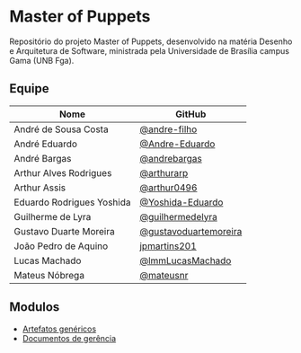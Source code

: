 # Master of Puppets

 Repositório do projeto Master of Puppets, desenvolvido na matéria Desenho e Arquitetura de Software, ministrada pela Universidade de Brasília campus Gama (UNB Fga).

## Equipe

| Nome | GitHub|
|--|--|
| André de Sousa Costa | [@andre-filho](https://github.com/andre-filho) |
| André Eduardo | [@Andre-Eduardo](https://github.com/Andre-Eduardo) |
| André Bargas | [@andrebargas](https://github.com/andrebargas) |
| Arthur Alves Rodrigues | [@arthurarp](https://github.com/arthurarp) |
| Arthur Assis | [@arthur0496](https://github.com/arthur0496) |
| Eduardo Rodrigues Yoshida |[@Yoshida-Eduardo](https://github.com/Yoshida-Eduardo)|
| Guilherme de Lyra | [@guilhermedelyra](https://github.com/guilhermedelyra) |
| Gustavo Duarte Moreira |[@gustavoduartemoreira](https://github.com/gustavoduartemoreira) |
| João Pedro de Aquino |[jpmartins201](https://github.com/jpmartins201) |
| Lucas Machado | [@lmmLucasMachado](https://github.com/lmmLucasMachado) |
| Mateus Nóbrega | [@mateusnr](https://github.com/mateusnr) |



## Modulos

- [Artefatos genéricos](./modulo1/index.md)
- [Documentos de gerência](./gerencia/index.md)
